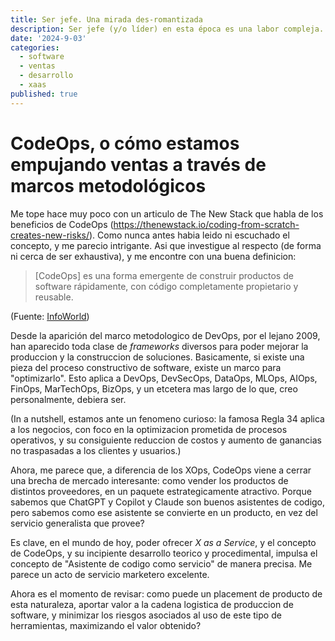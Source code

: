 ```yaml
---
title: Ser jefe. Una mirada des-romantizada
description: Ser jefe (y/o líder) en esta época es una labor compleja.
date: '2024-9-03'
categories:
  - software
  - ventas
  - desarrollo
  - xaas
published: true
---
```

# CodeOps, o cómo estamos empujando ventas a través de marcos metodológicos

Me tope hace muy poco con un articulo de The New Stack que habla de los beneficios de CodeOps (https://thenewstack.io/coding-from-scratch-creates-new-risks/). Como nunca antes habia leido ni escuchado el concepto, y me parecio intrigante. Asi que investigue al respecto (de forma ni cerca de ser exhaustiva), y me encontre con una buena definicion:

> [CodeOps] es una forma emergente de construir productos de software rápidamente, con código completamente propietario y reusable.

(Fuente: [InfoWorld](https://www.infoworld.com/article/2335636/codeops-using-llms-and-systemic-code-reuse-to-accelerate-development.html))

Desde la aparición del marco metodologico de DevOps, por el lejano 2009, han aparecido toda clase de _frameworks_ diversos para poder mejorar la produccion y la construccion de soluciones. Basicamente, si existe una pieza del proceso constructivo de software, existe un marco para "optimizarlo". Esto aplica a DevOps, DevSecOps, DataOps, MLOps, AIOps, FinOps, MarTechOps, BizOps, y un etcetera mas largo de lo que, creo personalmente, debiera ser.

(In a nutshell, estamos ante un fenomeno curioso: la famosa Regla 34 aplica a los negocios, con foco en la optimizacion prometida de procesos operativos, y su consiguiente reduccion de costos y aumento de ganancias no traspasadas a los clientes y usuarios.)

Ahora, me parece que, a diferencia de los XOps, CodeOps viene a cerrar una brecha de mercado interesante: como vender los productos de distintos proveedores, en un paquete estrategicamente atractivo. Porque sabemos que ChatGPT y Copilot y Claude son buenos asistentes de codigo, pero sabemos como ese asistente se convierte en un producto, en vez del servicio generalista que provee?

Es clave, en el mundo de hoy, poder ofrecer _X as a Service_, y el concepto de CodeOps, y su incipiente desarrollo teorico y procedimental, impulsa el concepto de "Asistente de codigo como servicio" de manera precisa. Me parece un acto de servicio marketero excelente.

Ahora es el momento de revisar: como puede un placement de producto de esta naturaleza, aportar valor a la cadena logistica de produccion de software, y minimizar los riesgos asociados al uso de este tipo de herramientas, maximizando el valor obtenido?

